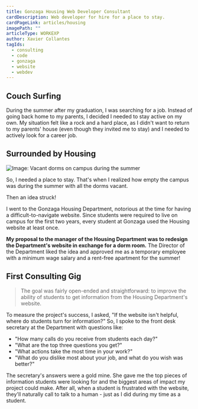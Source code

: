 ```yaml
---
title: Gonzaga Housing Web Developer Consultant
cardDescription: Web developer for hire for a place to stay.
cardPageLink: articles/housing
imagePath: ""
articleType: WORKEXP
author: Xavier Collantes
tagIds:
  - consulting
  - code
  - gonzaga
  - website
  - webdev
---
```


## Couch Surfing

During the summer after my graduation, I was searching for a job. Instead of
going back home to my parents, I decided I needed to stay active on my own. My
situation felt like a rock and a hard place, as I didn't want to return to my
parents' house (even though they invited me to stay) and I needed to actively
look for a career job.

## Surrounded by Housing

![Image: Vacant dorms on campus during the
summer](/articles/images/housing/buzz_apartments.webp)

So, I needed a place to stay. That's when I realized how empty the campus was
during the summer with all the dorms vacant.

Then an idea struck!

I went to the Gonzaga Housing Department, notorious at the time for having a
difficult-to-navigate website. Since students were required to live on campus
for the first two years, every student at Gonzaga used the Housing website at
least once.

**My proposal to the manager of the Housing Department was to redesign the
Department's website in exchange for a dorm room.** The Director of the
Department liked the idea and approved me as a temporary employee with a minimum
wage salary and a rent-free apartment for the summer!

## First Consulting Gig

> The goal was fairly open-ended and straightforward: to improve the ability of
> students to get information from the Housing Department's website.

To measure the project's success, I asked, "If the website isn't helpful, where
do students turn for information?" So, I spoke to the front desk secretary at
the Department with questions like:

- "How many calls do you receive from students each day?"
- "What are the top three questions you get?"
- "What actions take the most time in your work?"
- "What do you dislike most about your job, and what do you wish was better?"

The secretary's answers were a gold mine. She gave me the top pieces of
information students were looking for and the biggest areas of impact my project
could make. After all, when a student is frustrated with the website, they'll
naturally call to talk to a human - just as I did during my time as a student.
